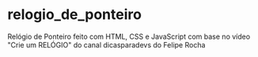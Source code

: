 # relogio_de_ponteiro
 Relógio de Ponteiro feito com HTML, CSS e JavaScript com base no vídeo "Crie um RELÓGIO" do canal  dicasparadevs do Felipe Rocha
